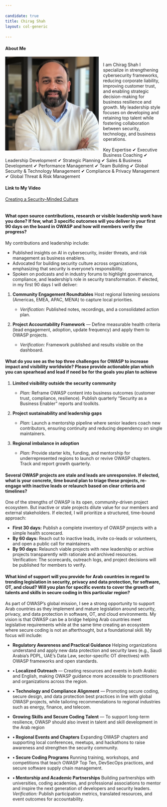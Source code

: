 ```yaml
---

candidate: true
title: Chirag Shah
layout: col-generic

---
```


#### About Me

<img style="float: left; margin-right: 1em; margin-bottom: 1em; " src="../assets/images/chirag_shah_photo.jpg" width="300" height="300" alt="Chirag Shah">
<br>
I am Chirag Shah I specialize in strengthening cybersecurity frameworks, reducing corporate liability, improving customer trust, and enabling strategic decision-making for business resilience and growth. My leadership style focuses on developing and retaining top talent while fostering collaboration between security, technology, and business operations.
<br>
<br>
Key Expertise
✔ Executive Business Coaching
✔ Leadership Development
✔ Strategic Planning
✔ Sales & Business Development
✔ Performance Management
✔ Team Building
✔ Global Security & Technology Management
✔ Compliance & Privacy Management
✔ Global Threat & Risk Management
<br>

#### Link to My Video
[Creating a Security-Minded Culture](https://youtu.be/6QiPYstyNwM)
<br>
<br>
#### What open source contributions, research or visible leadership work have you done? If few, what 3 specific outcomes will you deliver in your first 90 days on the board in OWASP and how will members verify the progress?

My contributions and leadership include:  
- Published insights on AI in cybersecurity, insider threats, and risk management as business enablers.  
- Advocated for building security culture across organizations, emphasizing that security is everyone’s responsibility.  
- Spoken on podcasts and in industry forums to highlight governance, compliance, and leadership’s role in security transformation.
If elected, in my first 90 days I will deliver:  

1. **Community Engagement Roundtables**  Host regional listening sessions (Americas, EMEA, APAC, MENA) to capture local priorities.  
   - *Verification:* Published notes, recordings, and a consolidated action plan.  

2. **Project Accountability Framework** — Define measurable health criteria (lead engagement, adoption, update frequency) and apply them to OWASP projects.  
   - *Verification:* Framework published and results visible on the dashboard.  

#### What do you see as the top three challenges for OWASP to increase impact and visibility worldwide? Please provide actionable plan which you can spearhead and lead if need be for the goals you plan to achieve

1. **Limited visibility outside the security community**  
   - *Plan:* Reframe OWASP content into business outcomes (customer trust, compliance, resilience). Publish quarterly “Security as a Business Enabler” reports and toolkits.  

2. **Project sustainability and leadership gaps**  
   - *Plan:* Launch a mentorship pipeline where senior leaders coach new contributors, ensuring continuity and reducing dependency on single maintainers.  

3. **Regional imbalance in adoption**  
   - *Plan:* Provide starter kits, funding, and mentorship for underrepresented regions to launch or revive OWASP chapters. Track and report growth quarterly.
  
#### Several OWASP projects are stale and leads are unresponsive. If elected, what is your concrete, time bound plan to triage these projects, re-engage with inactive leads or relaunch based on clear criteria and timelines?

One of the strengths of OWASP is its open, community-driven project ecosystem. But inactive or stale projects dilute value for our members and external stakeholders. 
If elected, I will prioritize a structured, time-bound approach:

- **First 30 days:** Publish a complete inventory of OWASP projects with a simple health scorecard.  
- **By 60 days:** Reach out to inactive leads, invite co-leads or volunteers, and open a public call for maintainers.  
- **By 90 days:** Relaunch viable projects with new leadership or archive projects transparently with rationale and archived resources.  
Verification: The scorecards, outreach logs, and project decisions will be published for members to verify.  

#### What kind of support will you provide for Arab countries in regard to trending legislation in security, privacy and data protection, for software, OT, and cloud? Will you plan for specific events to cover the growth of talents and skills in secure coding in this particular region?

As part of OWASP’s global mission, I see a strong opportunity to support Arab countries as they implement and mature legislation around security, privacy, and data protection in software, OT, and cloud environments.  My vision is that OWASP can be a bridge helping Arab countries meet legislative requirements while at the same time creating an ecosystem where secure coding is not an afterthought, but a foundational skill.
My focus will include:

- **Regulatory Awareness and Practical Guidance** 
Helping organizations understand and apply new data protection and security laws (e.g., Saudi Arabia’s PDPL, UAE’s Data Law, sector-specific OT directives) with OWASP frameworks and open standards. 
- **•	Localized Outreach** — Creating resources and events in both Arabic and English, making OWASP guidance more accessible to practitioners and organizations across the region.  
- **•	Technology and Compliance Alignment** — Promoting secure coding, secure design, and data protection best practices in line with global OWASP projects, while tailoring recommendations to regional industries such as energy, finance, and telecom.
- **Growing Skills and Secure Coding Talent** — To support long-term resilience, OWASP should also invest in talent and skill development in the Arab region

- **•	Regional Events and Chapters**
Expanding OWASP chapters and supporting local conferences, meetups, and hackathons to raise awareness and strengthen the security community.
- **•	Secure Coding Programs**
Running training, workshops, and competitions that teach OWASP Top Ten, DevSecOps practices, and secure software supply chain management.
- **•	Mentorship and Academic Partnerships**
Building partnerships with universities, coding academies, and professional associations to mentor and inspire the next generation of developers and security leaders.
*Verification:* Publish participation metrics, translated resources, and event outcomes for accountability. 

